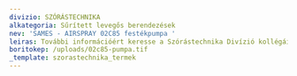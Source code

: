 ```yaml
---
divizio: SZÓRÁSTECHNIKA
alkategoria: Sűrített levegős berendezések
nev: 'SAMES - AIRSPRAY 02C85 festékpumpa '
leiras: További információért keresse a Szórástechnika Divízió kollégáit
boritokep: /uploads/02c85-pumpa.tif
_template: szorastechnika_termek
---
```


